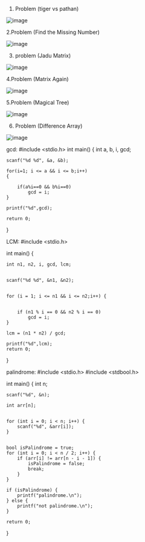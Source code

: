 1. Problem (tiger vs pathan)

   
![image](https://github.com/hasibur-rhman/phitron-final-exam/assets/71165892/b6deee3d-7bc6-48aa-ab16-f4cd4df9d287)


2.Problem (Find the Missing Number)

![image](https://github.com/hasibur-rhman/phitron-final-exam/assets/71165892/0c057c94-4f5f-4db6-9e91-c3860212fd5e)


3. problem (Jadu Matrix)


![image](https://github.com/hasibur-rhman/phitron-final-exam/assets/71165892/8220aa1a-18ae-44ae-86b5-26882fc92e10)


4.Problem (Matrix Again)


![image](https://github.com/hasibur-rhman/phitron-final-exam/assets/71165892/497b2be6-32fa-4e7d-894d-f9d6c4820098)


5.Problem (Magical Tree)

![image](https://github.com/hasibur-rhman/phitron-final-exam/assets/71165892/2eb18a4e-ded3-422b-bce8-ee074f2e9c6a)


6. Problem (Difference Array)

![image](https://github.com/hasibur-rhman/phitron-final-exam/assets/71165892/83ac0460-e2e3-4216-9301-c588d8dd137b)

gcd:
#include <stdio.h>
int main()
{
    int a, b, i, gcd;

    
    scanf("%d %d", &a, &b);

    for(i=1; i <= a && i <= b;i++)
    {
       
        if(a%i==0 && b%i==0)
            gcd = i;
    }

    printf("%d",gcd);

    return 0;
}

LCM:
#include <stdio.h>

int main() {

    int n1, n2, i, gcd, lcm;

    
    scanf("%d %d", &n1, &n2);

    
    for (i = 1; i <= n1 && i <= n2;i++) {
        
       
        if (n1 % i == 0 && n2 % i == 0)
            gcd = i;
    }

    lcm = (n1 * n2) / gcd;

    printf("%d",lcm);
    return 0;
}


palindrome:
#include <stdio.h>
#include <stdbool.h>

int main() {
    int n;
  
    scanf("%d", &n);

    int arr[n];

   
    for (int i = 0; i < n; i++) {
        scanf("%d", &arr[i]);
    }

    
    bool isPalindrome = true;
    for (int i = 0; i < n / 2; i++) { 
        if (arr[i] != arr[n - i - 1]) { 
            isPalindrome = false;
            break;
        }
    }

    if (isPalindrome) {
        printf("palindrome.\n");
    } else {
        printf("not palindrome.\n");
    }

    return 0;
}

